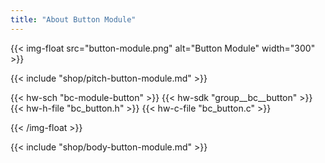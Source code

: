 ```yaml
---
title: "About Button Module"
---
```


{{< img-float src="button-module.png" alt="Button Module" width="300" >}}

{{< include "shop/pitch-button-module.md" >}}

{{< hw-sch "bc-module-button" >}}
{{< hw-sdk "group__bc__button" >}}
{{< hw-h-file "bc_button.h" >}}
{{< hw-c-file "bc_button.c" >}}

{{< /img-float >}}

{{< include "shop/body-button-module.md" >}}
